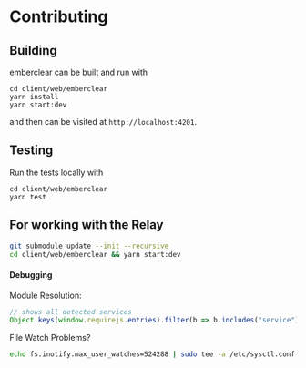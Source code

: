 # Contributing

## Building
emberclear can be built and run with
```
cd client/web/emberclear
yarn install
yarn start:dev
```
and then can be visited at `http://localhost:4201`.

## Testing
Run the tests locally with
```
cd client/web/emberclear
yarn test
```

## For working with the Relay
```bash
git submodule update --init --recursive
cd client/web/emberclear && yarn start:dev
```


#### Debugging

Module Resolution:
```js
// shows all detected services
Object.keys(window.requirejs.entries).filter(b => b.includes("service"))
```

File Watch Problems?
```bash
echo fs.inotify.max_user_watches=524288 | sudo tee -a /etc/sysctl.conf && sudo sysctl -p
```
